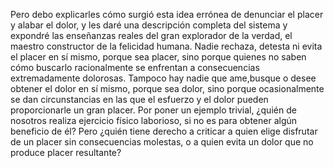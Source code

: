 Pero debo explicarles cómo surgió esta idea errónea de denunciar el placer y alabar el dolor, y les
daré una descripción completa del sistema y expondré las enseñanzas reales del gran explorador de la
verdad, el maestro constructor de la felicidad humana. Nadie rechaza, detesta ni evita el placer en sí mismo,
porque sea placer, sino porque quienes no saben cómo buscarlo racionalmente se enfrentan a
consecuencias extremadamente dolorosas. Tampoco hay nadie que ame,busque o desee obtener el dolor en sí mismo,
porque sea dolor, sino porque ocasionalmente se dan circunstancias en las que el
esfuerzo y el dolor pueden proporcionarle un gran placer. Por poner un ejemplo trivial,
¿quién de nosotros realiza ejercicio físico laborioso, si no es para obtener algún beneficio de él?
Pero ¿quién tiene derecho a criticar a quien elige disfrutar de un placer
sin consecuencias molestas, o a quien evita un dolor
que no produce placer resultante?